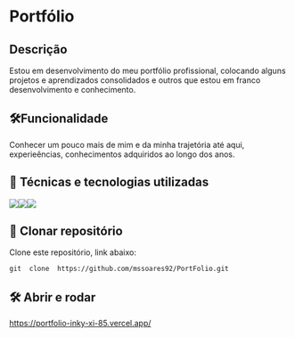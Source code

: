 # Portfólio


## Descrição 
  Estou em desenvolvimento do meu portfólio profissional, colocando alguns projetos e aprendizados consolidados e outros que estou em franco desenvolvimento e conhecimento.



## 🛠️Funcionalidade

  Conhecer um pouco mais de mim e da minha trajetória até aqui, experieências, conhecimentos adquiridos ao longo dos anos.

    
## 🚀 Técnicas e tecnologias utilizadas

![](https://img.shields.io/badge/JavaScript-F7DF1E?style=for-the-badge&logo=javascript&logoColor=black)![](https://img.shields.io/badge/HTML5-E34F26?style=for-the-badge&logo=html5&logoColor=white)![](https://img.shields.io/badge/CSS3-1572B6?style=for-the-badge&logo=css3&logoColor=white)



## 📁 Clonar repositório
  Clone este repositório, link abaixo:

    git  clone  https://github.com/mssoares92/PortFolio.git

## 🛠️ Abrir e rodar

https://portfolio-inky-xi-85.vercel.app/
